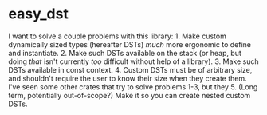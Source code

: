 # easy_dst

I want to solve a couple problems with this library: 1. Make custom dynamically sized types (hereafter DSTs) *much* more ergonomic to define and instantiate. 2. Make such DSTs available on the stack (or heap, but doing *that* isn't currently *too* difficult without help of a library). 3. Make such DSTs available in const context. 4. Custom DSTs must be of arbitrary size, and shouldn't require the user to know their size when they create them. I've seen some other crates that try to solve problems 1-3, but they 5. (Long term, potentially out-of-scope?) Make it so you can create nested custom DSTs.